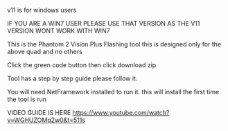 v11 is for windows users

IF YOU ARE A WIN7 USER PLEASE USE THAT VERSION AS THE V11 VERSION WONT WORK WITH WIN7

This is the Phantom 2 Vision Plus Flashing tool
this is designed only for the above quad and no others

Click the green code button then click download zip


Tool has a step by step guide please follow it.

You will need NetFramework installed to run it. this will install the
first time the tool is run

VIDEO GUIDE IS HERE https://www.youtube.com/watch?v=WGHUZOMq2w0&t=511s


